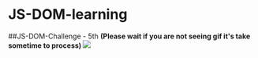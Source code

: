 # JS-DOM-learning

##JS-DOM-Challenge - 5th <b>(Please wait if you are not seeing gif it's take sometime to process)
![](https://github.com/user-attachments/assets/b476ee69-e987-4e22-9945-79a4392fe0ba)
